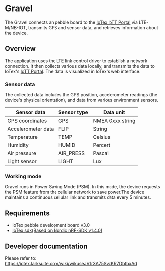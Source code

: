 # Gravel

The Gravel connects an pebble board to the [IoTex IoTT Portal](https://app.iott.network/) via LTE-M/NB-IOT, transmits GPS and sensor data, and retrieves information about the device.


## Overview


The application uses the LTE link control driver to establish a network connection.
It then collects various data locally, and transmits the data to IoTex's [IoTT Portal](https://app.iott.network/).
The data is visualized in IoTex's web interface.

### Sensor data

The collected data includes the GPS position, accelerometer readings (the device's physical orientation), and data from various environment sensors.

|  Sensor data       | Sensor type  |  Data unit  |
|  ----              | ----         |  ----       |
| GPS coordinates    | GPS          |  NMEA Gxxx string|
| Accelerometer data | FLIP         |  String      |
| Temperature        | TEMP         |  Celsius     |
| Humidity           | HUMID        |  Percert     |
| Air pressure       | AIR_PRESS    |  Pascal      |
| Light sensor       | LIGHT        |  Lux         |

### Working mode
Gravel runs in Power Saving Mode (PSM). In this mode, the device requests the PSM feature from the cellular network to save power.The device maintains a continuous cellular link and transmits data every 5 minutes.

## Requirements

* IoTex pebble development board v3.0
* [IoTex sdk(Based on Nordic nRF-SDK v1.4.0)](https://github.com/iotexproject/pebble-firmware.git)
  


## Developer documentation

Please refer to: https://iotex.larksuite.com/wiki/wikuseJV1r3A75SvxKR7DbtbxAd

